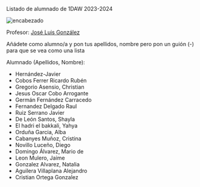 Listado de alumnado de 1DAW 2023-2024

![encabezado](https://www.shiksha.com/online-courses/articles/wp-content/uploads/sites/11/2021/12/Programming-vs-Web-Development.jpg.webp)

Profesor: [José Luis González](.GonzalezSanchezJoseLuis.txt)

Añádete como alumno/a y pon tus apellidos, nombre pero pon un guión (-) para que se vea como una lista

Alumnado (Apellidos, Nombre): 
- Hernández-Javier
- Cobos Ferrer Ricardo Rubén
- Gregorio Asensio, Christian
- Jesus Oscar Cobo Arrogante
- Germán Fernández Carracedo
- Fernandez Delgado Raul
- Ruiz Serrano Javier
- De León Santos, Shayla
- El hadri el bakkali, Yahya
- Orduña Garcia, Alba 
- Cabanyes Muñoz, Cristina
- Novillo Luceño, Diego
- Domingo Álvarez, Mario de
- Leon Mulero, Jaime
- Gonzalez Alvarez, Natalia
- Aguilera Villaplana Alejandro
- Cristian Ortega Gonzalez
